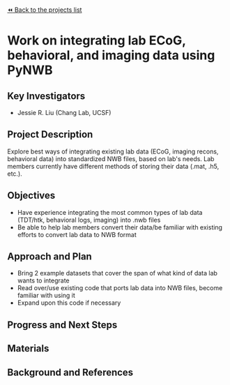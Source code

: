 [:rewind: Back to the projects list](../../README.md#ProjectsList)

<!-- For information on how to write GitHub .md files see https://guides.github.com/features/mastering-markdown/ -->

# Work on integrating lab ECoG, behavioral, and imaging data using PyNWB

## Key Investigators

<!-- - Investigator 1 (Affiliation)-->
<!-- - Investigator 2 (Affiliation)-->

- Jessie R. Liu (Chang Lab, UCSF)

## Project Description

<!-- Add a short paragraph describing the project. -->

Explore best ways of integrating existing lab data (ECoG, imaging recons, behavioral data) into standardized NWB files, based on lab's needs. Lab members currently have different methods of storing their data (.mat, .h5, etc.).

## Objectives

<!-- Briefly describe the objectives of your project. What would you like to achive?-->

<!-- 1. Objective A. Describe it in 1-2 sentences.-->
<!-- 1. Objective B. Describe it in 1-2 sentences.-->
<!-- 1. ...-->

* Have experience integrating the most common types of lab data (TDT/htk, behavioral logs, imaging) into .nwb files
* Be able to help lab members convert their data/be familiar with existing efforts to convert lab data to NWB format

## Approach and Plan

<!-- 1. Describe the steps of your planned approach to reach the objectives.-->
<!-- 1. ... -->
<!-- 1. ... -->

- Bring 2 example datasets that cover the span of what kind of data lab wants to integrate
- Read over/use existing code that ports lab data into NWB files, become familiar with using it
- Expand upon this code if necessary

## Progress and Next Steps

<!--Populate this section as you are making progress before/during/after the hackathon-->
<!--Describe the progress you have made on the project,e.g., which objectives you have achieved and how.-->
<!--Describe the next steps you are planing to take to complete the project.-->

## Materials

<!--If available add links to the materials relevant to the project, e.g., the code generated for the project or data used-->
<!--If available add pictures and links to videos that demonstrate what has been accomplished.-->
<!--![Description of picture](Example2.jpg)-->

## Background and References

<!--Use this space for information that may help people better understand your project, like links to papers, source code, or data ,e.g:-->
<!-- - Source code: https://github.com/YourUser/YourRepository -->
<!-- - Documentation: https://link.to.docs -->
<!-- - Test data: https://link.to.test.data -->
